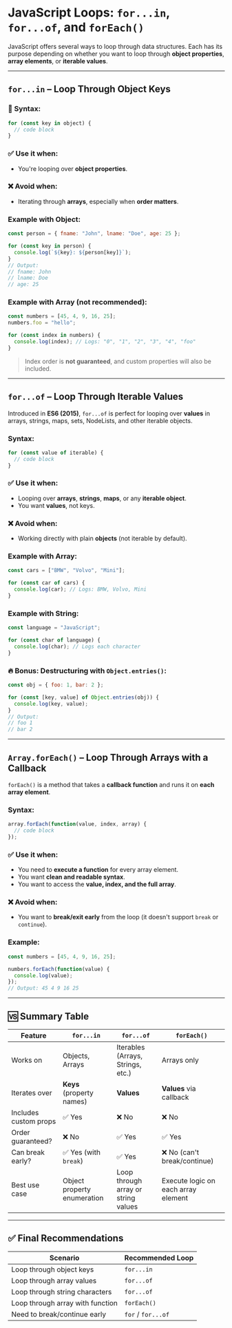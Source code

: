 
#  JavaScript Loops: `for...in`, `for...of`, and `forEach()`

JavaScript offers several ways to loop through data structures. Each has its purpose depending on whether you want to loop through **object properties**, **array elements**, or **iterable values**.

---

##  `for...in` – Loop Through **Object Keys**

### 🔧 Syntax:
```js
for (const key in object) {
  // code block
}
```

### ✅ Use it when:
- You're looping over **object properties**.

### ❌ Avoid when:
- Iterating through **arrays**, especially when **order matters**.

###  Example with Object:
```js
const person = { fname: "John", lname: "Doe", age: 25 };

for (const key in person) {
  console.log(`${key}: ${person[key]}`);
}
// Output:
// fname: John
// lname: Doe
// age: 25
```

###  Example with Array (not recommended):
```js
const numbers = [45, 4, 9, 16, 25];
numbers.foo = "hello";

for (const index in numbers) {
  console.log(index); // Logs: "0", "1", "2", "3", "4", "foo"
}
```
> Index order is **not guaranteed**, and custom properties will also be included.

---

##  `for...of` – Loop Through **Iterable Values**

Introduced in **ES6 (2015)**, `for...of` is perfect for looping over **values** in arrays, strings, maps, sets, NodeLists, and other iterable objects.

###  Syntax:
```js
for (const value of iterable) {
  // code block
}
```

### ✅ Use it when:
- Looping over **arrays**, **strings**, **maps**, or any **iterable object**.
- You want **values**, not keys.

### ❌ Avoid when:
- Working directly with plain **objects** (not iterable by default).

### Example with Array:
```js
const cars = ["BMW", "Volvo", "Mini"];

for (const car of cars) {
  console.log(car); // Logs: BMW, Volvo, Mini
}
```

###  Example with String:
```js
const language = "JavaScript";

for (const char of language) {
  console.log(char); // Logs each character
}
```

### 🔥 Bonus: Destructuring with `Object.entries()`:
```js
const obj = { foo: 1, bar: 2 };

for (const [key, value] of Object.entries(obj)) {
  console.log(key, value);
}
// Output:
// foo 1
// bar 2
```

---

##  `Array.forEach()` – Loop Through Arrays with a Callback

`forEach()` is a method that takes a **callback function** and runs it on **each array element**.

###  Syntax:
```js
array.forEach(function(value, index, array) {
  // code block
});
```

### ✅ Use it when:
- You need to **execute a function** for every array element.
- You want **clean and readable syntax**.
- You want to access the **value, index, and the full array**.

### ❌ Avoid when:
- You want to **break/exit early** from the loop (it doesn't support `break` or `continue`).

###  Example:
```js
const numbers = [45, 4, 9, 16, 25];

numbers.forEach(function(value) {
  console.log(value);
});
// Output: 45 4 9 16 25
```

---

## 🆚 Summary Table

| Feature           | `for...in`                     | `for...of`                      | `forEach()`                            |
|-------------------|--------------------------------|----------------------------------|----------------------------------------|
| Works on          | Objects, Arrays                | Iterables (Arrays, Strings, etc.)| Arrays only                            |
| Iterates over     | **Keys** (property names)      | **Values**                       | **Values** via callback                |
| Includes custom props | ✅ Yes                    | ❌ No                             | ❌ No                                   |
| Order guaranteed? | ❌ No                          | ✅ Yes                            | ✅ Yes                                  |
| Can break early?  | ✅ Yes (with `break`)          | ✅ Yes                            | ❌ No (can't break/continue)           |
| Best use case     | Object property enumeration    | Loop through array or string values | Execute logic on each array element |

---

## ✅ Final Recommendations

| Scenario                        | Recommended Loop   |
|----------------------------------|---------------------|
| Loop through object keys         | `for...in`          |
| Loop through array values        | `for...of`          |
| Loop through string characters   | `for...of`          |
| Loop through array with function | `forEach()`         |
| Need to break/continue early     | `for` / `for...of`  |

